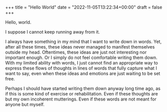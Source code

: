 +++
title = "Hello World"
date = "2022-11-05T13:22:34+00:00"
draft = false
+++

Hello, world.

I suppose I cannot keep running away from it.

I always have something in my mind that I want to write down in words. Yet, after all these times, these ideas never managed to manifest themselves outside my head. Oftentimes, these ideas are just not interesting nor important enough. Or I simply do not feel comfortable writing them down. With my limited ability with words, I just cannot find an appropriate way to express these flows of thoughts in lines of words that fully capture what I want to say, even when these ideas and emotions are just waiting to be set free.

Perhaps I should have started writing them down anyway long time ago, as if this is some kind of exercise or rehabilitation. Even if these thoughts are but my own incoherent mutterings. Even if these words are not meant for anyone but myself.
